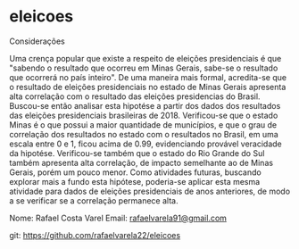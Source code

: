 # eleicoes

Considerações

Uma crença popular que existe a respeito de eleições presidenciais é que "sabendo o resultado que ocorreu em Minas Gerais, sabe-se o resultado que  ocorrerá no país inteiro". De uma maneira mais formal, acredita-se que o resultado de eleições presidenciais no estado de Minas Gerais apresenta alta correlação com o resultado das eleições presidencias do Brasil. Buscou-se então analisar esta hipotése a partir dos dados dos resultados das eleições presidenciais brasileiras de 2018. Verificou-se que o estado Minas é o que possui a maior quantidade de municípios, e que o grau de correlação dos resultados no estado com o resultados no Brasil, em uma escala entre 0 e 1, ficou acima de 0.99, evidenciando provável veracidade da hipotése. Verificou-se também que o estado do Rio Grande do Sul também apresenta alta correlação, de impacto semelhante ao de Minas Gerais, porém um pouco menor. Como atividades futuras, buscando explorar mais a fundo esta hipótese, poderia-se aplicar esta mesma atividade para dados de eleições presidenciais de anos anteriores, de modo a se verificar se a correlação permanece alta.

Nome: Rafael Costa Varel
Email: rafaelvarela91@gmail.com

git: https://github.com/rafaelvarela22/eleicoes

